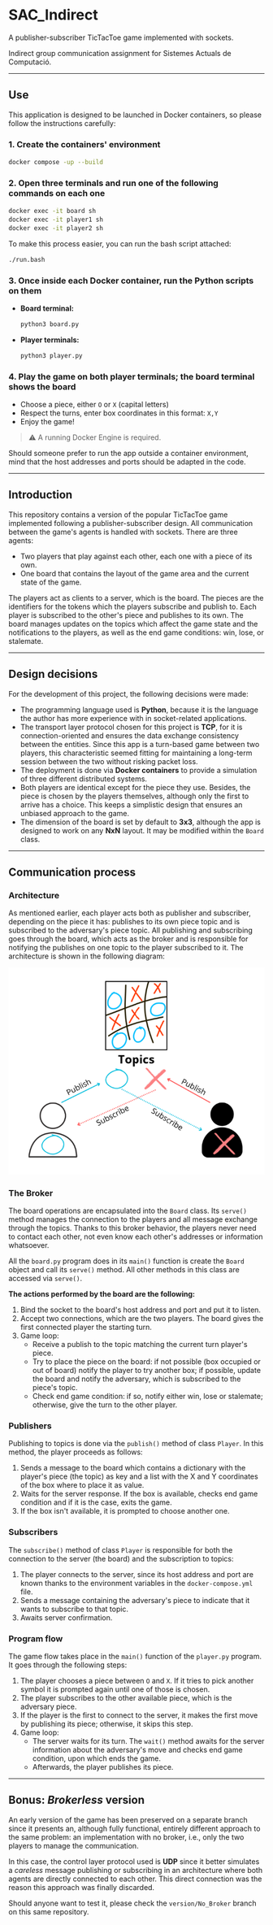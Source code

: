 # SAC_Indirect

A publisher-subscriber TicTacToe game implemented with sockets.

Indirect group communication assignment for Sistemes Actuals de Computació.

---

## Use

This application is designed to be launched in Docker containers, so please follow the instructions carefully:

### 1. Create the containers' environment

```bash
docker compose -up --build
```

### 2. Open three terminals and run one of the following commands on each one

```bash
docker exec -it board sh
docker exec -it player1 sh
docker exec -it player2 sh
```

To make this process easier, you can run the bash script attached:

```bash
./run.bash
```

### 3. Once inside each Docker container, run the Python scripts on them

- **Board terminal:**
  ```bash
  python3 board.py
  ```
- **Player terminals:**
  ```bash
  python3 player.py
  ```

### 4. Play the game on both player terminals; the board terminal shows the board

- Choose a piece, either `O` or `X` (capital letters)
- Respect the turns, enter box coordinates in this format: `X,Y`
- Enjoy the game!

> ⚠️ A running Docker Engine is required.

Should someone prefer to run the app outside a container environment, mind that the host addresses and ports should be adapted in the code.

---

## Introduction

This repository contains a version of the popular TicTacToe game implemented following a publisher-subscriber design. All communication between the game's agents is handled with sockets. There are three agents:

- Two players that play against each other, each one with a piece of its own.
- One board that contains the layout of the game area and the current state of the game.

The players act as clients to a server, which is the board. The pieces are the identifiers for the tokens which the players subscribe and publish to. Each player is subscribed to the other's piece and publishes to its own. The board manages updates on the topics which affect the game state and the notifications to the players, as well as the end game conditions: win, lose, or stalemate.

---

## Design decisions

For the development of this project, the following decisions were made:

- The programming language used is **Python**, because it is the language the author has more experience with in socket-related applications.
- The transport layer protocol chosen for this project is **TCP**, for it is connection-oriented and ensures the data exchange consistency between the entities. Since this app is a turn-based game between two players, this characteristic seemed fitting for maintaining a long-term session between the two without risking packet loss.
- The deployment is done via **Docker containers** to provide a simulation of three different distributed systems.
- Both players are identical except for the piece they use. Besides, the piece is chosen by the players themselves, although only the first to arrive has a choice. This keeps a simplistic design that ensures an unbiased approach to the game.
- The dimension of the board is set by default to **3x3**, although the app is designed to work on any **NxN** layout. It may be modified within the `Board` class.

---

## Communication process

### Architecture

As mentioned earlier, each player acts both as publisher and subscriber, depending on the piece it has: publishes to its own piece topic and is subscribed to the adversary's piece topic. All publishing and subscribing goes through the board, which acts as the broker and is responsible for notifying the publishes on one topic to the player subscribed to it. The architecture is shown in the following diagram:

![TicTacToe Architecture](tictactoe_architecture.png)

### The Broker

The board operations are encapsulated into the `Board` class. Its `serve()` method manages the connection to the players and all message exchange through the topics. Thanks to this broker behavior, the players never need to contact each other, not even know each other's addresses or information whatsoever.

All the `board.py` program does in its `main()` function is create the `Board` object and call its `serve()` method. All other methods in this class are accessed via `serve()`.

**The actions performed by the board are the following:**

1. Bind the socket to the board's host address and port and put it to listen.
2. Accept two connections, which are the two players. The board gives the first connected player the starting turn.
3. Game loop:
   - Receive a publish to the topic matching the current turn player's piece.
   - Try to place the piece on the board: if not possible (box occupied or out of board) notify the player to try another box; if possible, update the board and notify the adversary, which is subscribed to the piece's topic.
   - Check end game condition: if so, notify either win, lose or stalemate; otherwise, give the turn to the other player.

### Publishers

Publishing to topics is done via the `publish()` method of class `Player`. In this method, the player proceeds as follows:

1. Sends a message to the board which contains a dictionary with the player's piece (the topic) as key and a list with the X and Y coordinates of the box where to place it as value.
2. Waits for the server response. If the box is available, checks end game condition and if it is the case, exits the game.
3. If the box isn't available, it is prompted to choose another one.

### Subscribers

The `subscribe()` method of class `Player` is responsible for both the connection to the server (the board) and the subscription to topics:

1. The player connects to the server, since its host address and port are known thanks to the environment variables in the `docker-compose.yml` file.
2. Sends a message containing the adversary's piece to indicate that it wants to subscribe to that topic.
3. Awaits server confirmation.

### Program flow

The game flow takes place in the `main()` function of the `player.py` program. It goes through the following steps:

1. The player chooses a piece between `O` and `X`. If it tries to pick another symbol it is prompted again until one of those is chosen.
2. The player subscribes to the other available piece, which is the adversary piece.
3. If the player is the first to connect to the server, it makes the first move by publishing its piece; otherwise, it skips this step.
4. Game loop:
   - The server waits for its turn. The `wait()` method awaits for the server information about the adversary's move and checks end game condition, upon which ends the game.
   - Afterwards, the player publishes its piece.

---

## Bonus: *Brokerless* version

An early version of the game has been preserved on a separate branch since it presents an, although fully functional, entirely different approach to the same problem: an implementation with no broker, i.e., only the two players to manage the communication.

In this case, the control layer protocol used is **UDP** since it better simulates a *careless* message publishing or subscribing in an architecture where both agents are directly connected to each other. This direct connection was the reason this approach was finally discarded.

Should anyone want to test it, please check the `version/No_Broker` branch on this same repository.

